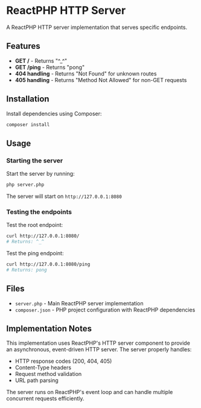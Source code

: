 # ReactPHP HTTP Server

A ReactPHP HTTP server implementation that serves specific endpoints.

## Features

- **GET /** - Returns "^_^"
- **GET /ping** - Returns "pong"
- **404 handling** - Returns "Not Found" for unknown routes
- **405 handling** - Returns "Method Not Allowed" for non-GET requests

## Installation

Install dependencies using Composer:
```bash
composer install
```

## Usage

### Starting the server

Start the server by running:
```bash
php server.php
```

The server will start on `http://127.0.0.1:8080`

### Testing the endpoints

Test the root endpoint:
```bash
curl http://127.0.0.1:8080/
# Returns: ^_^
```

Test the ping endpoint:
```bash
curl http://127.0.0.1:8080/ping
# Returns: pong
```

## Files

- `server.php` - Main ReactPHP server implementation
- `composer.json` - PHP project configuration with ReactPHP dependencies

## Implementation Notes

This implementation uses ReactPHP's HTTP server component to provide an asynchronous, event-driven HTTP server. The server properly handles:
- HTTP response codes (200, 404, 405)
- Content-Type headers
- Request method validation
- URL path parsing

The server runs on ReactPHP's event loop and can handle multiple concurrent requests efficiently.